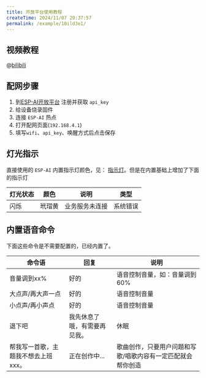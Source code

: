 ```yaml
---
title: 开放平台使用教程
createTime: 2024/11/07 20:37:57
permalink: /example/10ild3e1/
---
```


## 视频教程 
@[bilibili](BV1pamzY3Etq)


## 配网步骤

1. 到[ESP-AI开放平台](https://dev.espai.fun/) 注册并获取 `api_key`
2. 给设备烧录固件
3. 连接 `ESP-AI` 热点
4. 打开配网页面(`192.168.4.1`)
5. 填写`wifi`、`api_key`、唤醒方式后点击保存

## 灯光指示

直接使用的 `ESP-AI` 内置指示灯颜色，见： [指示灯](/example/led/)。但是在内置基础上增加了下面的指示灯


| 灯光状态 | 颜色   | 说明           | 类型     |
| -------- | ------ | -------------- | -------- |
| 闪烁     | 玳瑁黄 | 业务服务未连接 | 系统错误 |


## 内置语音命令

下面这些命令是不需要配置的，已经内置了。

| 命令语                               | 回复                         | 说明                                                        |
| ------------------------------------ | ---------------------------- | ----------------------------------------------------------- |
| 音量调到xx%                          | 好的                         | 语音控制音量，如：音量调到 60%                              |
| 大点声/再大声一点                    | 好的                         | 语音控制音量                                                |
| 小点声/再小声点                      | 好的                         | 语音控制音量                                                |
| 退下吧                               | 我先休息了哦，有需要再见我。 | 休眠                                                        |
| 帮我写一首歌，主题我不想去上班 xxx。 | 正在创作中...                | 歌曲创作，只要用户问题和写歌/唱歌内容有一定匹配就会帮你创造 |

